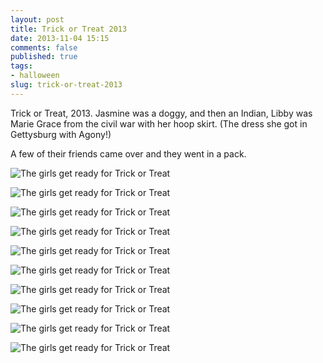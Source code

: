 ```yaml
---
layout: post
title: Trick or Treat 2013
date: 2013-11-04 15:15
comments: false
published: true
tags:
- halloween
slug: trick-or-treat-2013
---
```

Trick or Treat, 2013.  Jasmine was a doggy, and then an Indian, Libby was Marie Grace from the civil war with her hoop skirt. (The dress she got in Gettysburg with Agony!)

A few of their friends came over and they went in a pack.

![The girls get ready for Trick or Treat](http://media.eick.us/media/photographs/2013/2013-10-31/trick-or-treat-2013-10-31-at-17-50-18.jpg)

![The girls get ready for Trick or Treat](http://media.eick.us/media/photographs/2013/2013-10-31/trick-or-treat-2013-10-31-at-17-51-15.jpg)

![The girls get ready for Trick or Treat](http://media.eick.us/media/photographs/2013/2013-10-31/trick-or-treat-2013-10-31-at-17-51-45.jpg)

![The girls get ready for Trick or Treat](http://media.eick.us/media/photographs/2013/2013-10-31/trick-or-treat-2013-10-31-at-17-51-57.jpg)

![The girls get ready for Trick or Treat](http://media.eick.us/media/photographs/2013/2013-10-31/trick-or-treat-2013-10-31-at-17-52-09.jpg)

![The girls get ready for Trick or Treat](http://media.eick.us/media/photographs/2013/2013-10-31/trick-or-treat-2013-10-31-at-17-52-22.jpg)

![The girls get ready for Trick or Treat](http://media.eick.us/media/photographs/2013/2013-10-31/trick-or-treat-2013-10-31-at-17-52-36.jpg)

![The girls get ready for Trick or Treat](http://media.eick.us/media/photographs/2013/2013-10-31/trick-or-treat-2013-10-31-at-17-55-11.jpg)

![The girls get ready for Trick or Treat](http://media.eick.us/media/photographs/2013/2013-10-31/trick-or-treat-2013-10-31-at-17-55-33.jpg)

![The girls get ready for Trick or Treat](http://media.eick.us/media/photographs/2013/2013-10-31/trick-or-treat-2013-10-31-at-17-56-15.jpg)
